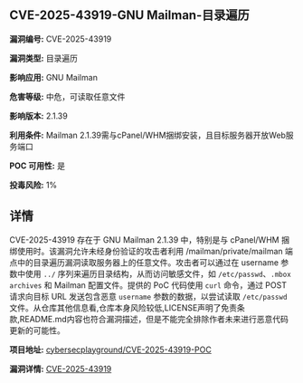 ## CVE-2025-43919-GNU Mailman-目录遍历

**漏洞编号:** CVE-2025-43919

**漏洞类型:** 目录遍历

**影响应用:** GNU Mailman

**危害等级:** 中危，可读取任意文件

**影响版本:** 2.1.39

**利用条件:** Mailman 2.1.39需与cPanel/WHM捆绑安装，且目标服务器开放Web服务端口

**POC 可用性:** 是

**投毒风险:** 1%

## 详情

CVE-2025-43919 存在于 GNU Mailman 2.1.39 中，特别是与 cPanel/WHM 捆绑使用时。该漏洞允许未经身份验证的攻击者利用 /mailman/private/mailman 端点中的目录遍历漏洞读取服务器上的任意文件。攻击者可以通过在 username 参数中使用 `../` 序列来遍历目录结构，从而访问敏感文件，如 `/etc/passwd`、`.mbox archives` 和 Mailman 配置文件。提供的 PoC 代码使用 `curl` 命令，通过 POST 请求向目标 URL 发送包含恶意 `username` 参数的数据，以尝试读取 `/etc/passwd` 文件。从仓库其他信息看,仓库本身风险较低,LICENSE声明了免责条款,README.md内容也符合漏洞描述，但是不能完全排除作者未来进行恶意代码更新的可能性。

**项目地址:** [cybersecplayground/CVE-2025-43919-POC](https://github.com/cybersecplayground/CVE-2025-43919-POC)

**漏洞详情:** [CVE-2025-43919](https://nvd.nist.gov/vuln/detail/CVE-2025-43919)